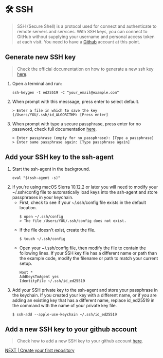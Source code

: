 # 🛠 SSH

>SSH (Secure Shell) is a protocol used for connect and authenticate to remote servers and services.
With SSH keys, you can connect to GitHub without supplying your username and personal access token at each visit.
You need to have a [Github](https://github.com/) account at this point.

## Generate new SSH key
>Check the official documentation on how to generate a new ssh key [here](https://docs.github.com/en/authentication/connecting-to-github-with-ssh/generating-a-new-ssh-key-and-adding-it-to-the-ssh-agent).
1. Open a terminal and run:
    ```
    ssh-keygen -t ed25519 -C "your_email@example.com"
    ```
2. When prompt with this messsage, press enter to select default.
    ```
    > Enter a file in which to save the key (/Users/YOU/.ssh/id_ALGORITHM: [Press enter]
    ```
3. When prompt with type a secure passphrase, press enter for no password, check full documentation [here](https://docs.github.com/en/authentication/connecting-to-github-with-ssh/working-with-ssh-key-passphrases).
    ```
    > Enter passphrase (empty for no passphrase): [Type a passphrase]
    > Enter same passphrase again: [Type passphrase again]
    ```

## Add your SSH key to the ssh-agent
1. Start the ssh-agent in the background.
    ```
    eval "$(ssh-agent -s)"
    ```
2. If you're using macOS Sierra 10.12.2 or later you will need to modify your ~/.ssh/config file to automatically load keys into the ssh-agent and store passphrases in your keychain.
    - First, check to see if your ~/.ssh/config file exists in the default location.
      ```
      $ open ~/.ssh/config
      > The file /Users/YOU/.ssh/config does not exist. 
      ```
    - If the file doesn't exist, create the file.
      ```angular2html
      $ touch ~/.ssh/config
      ```
    - Open your ~/.ssh/config file, then modify the file to contain the following lines. If your SSH key file has a different name or path than the example code, modify the filename or path to match your current setup.
      ```
      Host *
      AddKeysToAgent yes
      IdentityFile ~/.ssh/id_ed25519
      ```
3. Add your SSH private key to the ssh-agent and store your passphrase in the keychain. If you created your key with a different name, or if you are adding an existing key that has a different name, replace id_ed25519 in the command with the name of your private key file.
    ```
    $ ssh-add --apple-use-keychain ~/.ssh/id_ed25519
    ```

## Add a new SSH key to your github account
> Check how to add a new SSH key to your github account [here](https://docs.github.com/en/authentication/connecting-to-github-with-ssh/adding-a-new-ssh-key-to-your-github-account).

[NEXT | Create your first repository](./createFirstRepository.md)